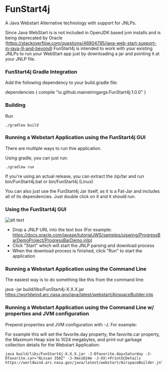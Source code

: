 # FunStart4j
A Java Webstart Alternative technology with support for JNLPs.

Since Java WebStart is is not included in OpenJDK based jvm installs and is being deprecated by Oracle (https://stackoverflow.com/questions/46904795/java-web-start-support-in-java-9-and-beyond) FunStart4j is intended to work with your existing JNLPs to run your WebStart app just by downloading a jar and pointing it at your JNLP file.

### FunStart4j Gradle Integration
Add the following dependency to your build.gradle file:

dependencies {
	compile "io.github.mainstringargs:FunStart4j:1.0.0"
}

### Building

Run

```
./gradlew build
```

### Running a Webstart Application using the FunStart4j GUI

There are multiple ways to run thie application.

Using gradle, you can just run:

```
./gradlew run
```

If you're using an actual release, you can extract the zip/tar and run bin/FunStart4j.bat or bin/FunStart4j (Linux)

You can also just use the FunStart4j Jar itself, as it is a Fat-Jar and includes all of its dependencies.  Just double click on it and it should run.

### Using the FunStart4j GUI

![alt text](https://i.imgur.com/V4rftSc.png "FunStart4j Screenshot")

* Drop a JNLP URL into the text box (For example:  https://docs.oracle.com/javase/tutorialJWS/samples/uiswing/ProgressBarDemoProject/ProgressBarDemo.jnlp)
* Click "Start" which will start the JNLP parsing and download process
* When the download process is finished, click "Run" to start the application

### Running a Webstart Application using the Command Line

The easiest way is to do something like this from the command line:

java -jar build/libs/FunStart4j-X.X.X.jar https://worldwind.arc.nasa.gov/java/latest/webstart/AirspaceBuilder.jnlp

### Running a Webstart Application using the Command Line w/ properties and JVM configuration
Prepend properties and JVM configuration with -J.  For example:

For example this will set the favorite.day property, the favorite.car property, the Maximum Heap size to 1024 megabytes, and print out garbage collection details for the Webstart Application:

```
java build/libs/FunStart4j-X.X.X.jar -J-Dfavorite.day=Saturday -J-Dfavorite.car="Nissan 350Z" -J-Xmx1024m -J-XX:+PrintGCDetails https://worldwind.arc.nasa.gov/java/latest/webstart/AirspaceBuilder.jnlp
```
